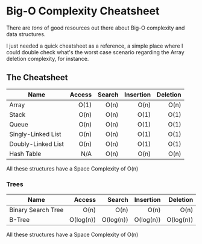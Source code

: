 # Big-O Complexity Cheatsheet

There are *tons* of good resources out there about Big-O complexity and
data structures.

I just needed a quick cheatsheet as a reference, a simple place where I could
double check what's the worst case scenario regarding the Array deletion
complexity, for instance.


## The Cheatsheet

| Name                    | Access    | Search    | Insertion | Deletion  |
|-------------------------|----------:|----------:|----------:|----------:|
| Array                   | O(1)      | O(n)      | O(n)      | O(n)      |
| Stack                   | O(n)      | O(n)      | O(1)      | O(1)      |
| Queue                   | O(n)      | O(n)      | O(1)      | O(1)      |
| Singly-Linked List      | O(n)      | O(n)      | O(1)      | O(1)      |
| Doubly-Linked List      | O(n)      | O(n)      | O(1)      | O(1)      |
| Hash Table              | N/A       | O(n)      | O(n)      | O(n)      |

All these structures have a Space Complexity of O(n)

### Trees 
| Name                    | Access    | Search    | Insertion | Deletion  |
|-------------------------|----------:|----------:|----------:|----------:|
| Binary Search Tree      | O(n)      | O(n)      | O(n)      | O(n)      |
| B-Tree                  | O(log(n)) | O(log(n)) | O(log(n)) | O(log(n)) |

All these structures have a Space Complexity of O(n)
